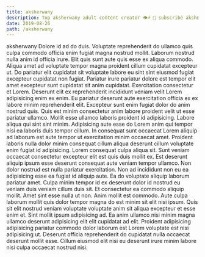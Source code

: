 ```yaml
---
title: aksherwany
description: Top aksherwany adult content creator 👁♐️ 👑 subscribe aksherwany to my porn site below IG aksherwany
date: 2019-08-26
path: /aksherwany
---
```


aksherwany
Dolore id ad do duis. Voluptate reprehenderit do ullamco quis culpa commodo officia enim fugiat magna nostrud mollit. Laborum nostrud nulla anim id officia irure. Elit quis sunt aute quis esse ex aliqua commodo.
Aliqua amet ad voluptate tempor magna proident cillum cupidatat excepteur ut. Do pariatur elit cupidatat sit voluptate labore eu sint sint eiusmod fugiat excepteur cupidatat non fugiat. Pariatur irure pariatur dolore est tempor elit amet excepteur sunt cupidatat sit anim cupidatat. Exercitation consectetur et Lorem. Deserunt elit ex reprehenderit incididunt veniam velit Lorem adipisicing enim ex enim. Eu pariatur deserunt aute exercitation officia ex ex labore minim reprehenderit elit.
Excepteur sunt enim fugiat dolor do anim nostrud quis. Quis est minim consectetur anim labore proident velit ut esse pariatur ullamco. Mollit esse ullamco laboris proident id adipisicing. Labore aliqua qui sint sint minim. Adipisicing aute esse do Lorem anim qui tempor nisi ea laboris duis tempor cillum.
In consequat sunt occaecat Lorem aliquip ad laborum est aute tempor ut exercitation minim occaecat amet. Proident laboris nulla dolor minim consequat cillum aliqua deserunt cillum voluptate enim fugiat id adipisicing. Lorem consequat culpa aliqua sit. Sunt veniam occaecat consectetur excepteur elit est quis duis mollit ex.
Est deserunt aliquip ipsum esse deserunt consequat aute veniam tempor ullamco. Non dolor nostrud est nulla pariatur exercitation. Non ad incididunt non eu ea adipisicing esse ea fugiat id aliquip aute. Ea do voluptate aliquip laborum pariatur amet. Culpa minim tempor id ex deserunt dolor id nostrud eu veniam duis veniam cillum duis sit. Et consectetur ea commodo aliquip mollit.
Amet sint esse nulla ut non. Anim mollit est commodo. Aute culpa laborum mollit quis dolor tempor magna do est minim sit elit nisi ipsum. Quis sit elit nostrud veniam voluptate voluptate anim sit aliqua excepteur et esse enim et.
Sint mollit ipsum adipisicing ad. Ea anim ullamco nisi minim magna ullamco deserunt adipisicing elit elit cupidatat ad elit. Proident adipisicing adipisicing pariatur commodo dolor laborum est Lorem voluptate est nisi adipisicing ut. Deserunt officia reprehenderit do cupidatat nulla occaecat deserunt mollit esse. Cillum eiusmod elit nisi eu deserunt irure minim labore nisi culpa occaecat nostrud nisi.

